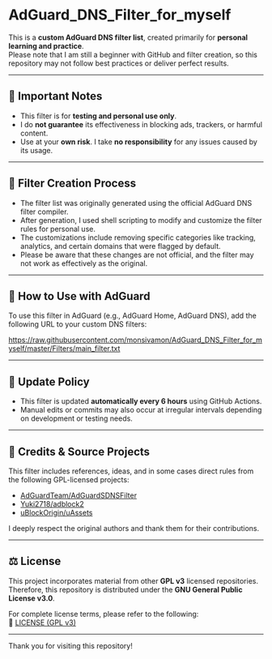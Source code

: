# AdGuard_DNS_Filter_for_myself

This is a **custom AdGuard DNS filter list**, created primarily for **personal learning and practice**.  
Please note that I am still a beginner with GitHub and filter creation, so this repository may not follow best practices or deliver perfect results.

---

## 📌 Important Notes

- This filter is for **testing and personal use only**.
- I do **not guarantee** its effectiveness in blocking ads, trackers, or harmful content.
- Use at your **own risk**. I take **no responsibility** for any issues caused by its usage.

---

## 🔧 Filter Creation Process
- The filter list was originally generated using the official AdGuard DNS filter compiler.
- After generation, I used shell scripting to modify and customize the filter rules for personal use.
- The customizations include removing specific categories like tracking, analytics, and certain domains that were flagged by default.
- Please be aware that these changes are not official, and the filter may not work as effectively as the original.

---

## 🔗 How to Use with AdGuard

To use this filter in AdGuard (e.g., AdGuard Home, AdGuard DNS), add the following URL to your custom DNS filters:

https://raw.githubusercontent.com/monsivamon/AdGuard_DNS_Filter_for_myself/master/Filters/main_filter.txt

---

## 🔄 Update Policy

- This filter is updated **automatically every 6 hours** using GitHub Actions.
- Manual edits or commits may also occur at irregular intervals depending on development or testing needs.

---

## 📝 Credits & Source Projects

This filter includes references, ideas, and in some cases direct rules from the following GPL-licensed projects:

- [AdGuardTeam/AdGuardSDNSFilter](https://github.com/AdguardTeam/AdGuardSDNSFilter)
- [Yuki2718/adblock2](https://github.com/Yuki2718/adblock2)
- [uBlockOrigin/uAssets](https://github.com/uBlockOrigin/uAssets)

I deeply respect the original authors and thank them for their contributions.

---

## ⚖️ License

This project incorporates material from other **GPL v3** licensed repositories.  
Therefore, this repository is distributed under the **GNU General Public License v3.0**.

For complete license terms, please refer to the following:  
📄 [LICENSE (GPL v3)](https://www.gnu.org/licenses/gpl-3.0.en.html)

---

Thank you for visiting this repository!
